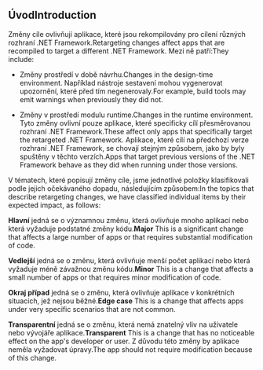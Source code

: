 ## <a name="introduction"></a><span data-ttu-id="6d823-101">Úvod</span><span class="sxs-lookup"><span data-stu-id="6d823-101">Introduction</span></span>
<span data-ttu-id="6d823-102">Změny cíle ovlivňují aplikace, které jsou rekompilovány pro cílení různých rozhraní .NET Framework.</span><span class="sxs-lookup"><span data-stu-id="6d823-102">Retargeting changes affect apps that are recompiled to target a different .NET Framework.</span></span> <span data-ttu-id="6d823-103">Mezi ně patří:</span><span class="sxs-lookup"><span data-stu-id="6d823-103">They include:</span></span>

* <span data-ttu-id="6d823-104">Změny prostředí v době návrhu.</span><span class="sxs-lookup"><span data-stu-id="6d823-104">Changes in the design-time environment.</span></span> <span data-ttu-id="6d823-105">Například nástroje sestavení mohou vygenerovat upozornění, které před tím negenerovaly.</span><span class="sxs-lookup"><span data-stu-id="6d823-105">For example, build tools may emit warnings when previously they did not.</span></span>

* <span data-ttu-id="6d823-106">Změny v prostředí modulu runtime.</span><span class="sxs-lookup"><span data-stu-id="6d823-106">Changes in the runtime environment.</span></span> <span data-ttu-id="6d823-107">Tyto změny ovlivní pouze aplikace, které specificky cílí přesměrovanou rozhraní .NET Framework.</span><span class="sxs-lookup"><span data-stu-id="6d823-107">These affect only apps that specifically target the retargeted .NET Framework.</span></span> <span data-ttu-id="6d823-108">Aplikace, které cílí na předchozí verze rozhraní .NET Framework, se chovají stejným způsobem, jako by byly spuštěny v těchto verzích.</span><span class="sxs-lookup"><span data-stu-id="6d823-108">Apps that target previous versions of the .NET Framework behave as they did when running under those versions.</span></span>

<span data-ttu-id="6d823-109">V tématech, které popisují změny cíle, jsme jednotlivé položky klasifikovali podle jejich očekávaného dopadu, následujícím způsobem:</span><span class="sxs-lookup"><span data-stu-id="6d823-109">In the topics that describe retargeting changes, we have classified individual items by their expected impact, as follows:</span></span>

<span data-ttu-id="6d823-110">**Hlavní** jedná se o významnou změnu, která ovlivňuje mnoho aplikací nebo která vyžaduje podstatné změny kódu.</span><span class="sxs-lookup"><span data-stu-id="6d823-110">**Major** This is a significant change that affects a large number of apps or that requires substantial modification of code.</span></span>

<span data-ttu-id="6d823-111">**Vedlejší** jedná se o změnu, která ovlivňuje menší počet aplikací nebo která vyžaduje méně závažnou změnu kódu.</span><span class="sxs-lookup"><span data-stu-id="6d823-111">**Minor** This is a change that affects a small number of apps or that requires minor modification of code.</span></span>

<span data-ttu-id="6d823-112">**Okraj případ** jedná se o změnu, která ovlivňuje aplikace v konkrétních situacích, jež nejsou běžné.</span><span class="sxs-lookup"><span data-stu-id="6d823-112">**Edge case** This is a change that affects apps under very specific scenarios that are not common.</span></span>

<span data-ttu-id="6d823-113">**Transparentní** jedná se o změnu, která nemá znatelný vliv na uživatele nebo vývojáře aplikace.</span><span class="sxs-lookup"><span data-stu-id="6d823-113">**Transparent** This is a change that has no noticeable effect on the app's developer or user.</span></span> <span data-ttu-id="6d823-114">Z důvodu této změny by aplikace neměla vyžadovat úpravy.</span><span class="sxs-lookup"><span data-stu-id="6d823-114">The app should not require modification because of this change.</span></span>
